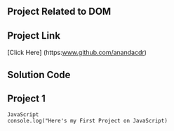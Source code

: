 ## Project Related to DOM

## Project Link
[Click Here] (https:www.github.com/anandacdr)

## Solution Code

## Project 1

```
JavaScript
console.log("Here's my First Project on JavaScript)

```